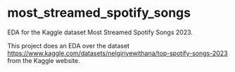 # most_streamed_spotify_songs

EDA for the Kaggle dataset Most Streamed Spotify Songs 2023.

This project does an EDA over the dataset https://www.kaggle.com/datasets/nelgiriyewithana/top-spotify-songs-2023 from the Kaggle website.
